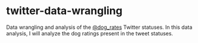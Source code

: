 # twitter-data-wrangling
Data wrangling and analysis of the [@dog_rates](https://twitter.com/dog_rates) Twitter statuses.
In this data analysis, I will analyze the dog ratings present in the tweet statuses.
